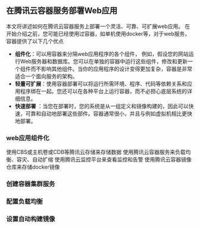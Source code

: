 ## 在腾讯云容器服务部署Web应用
本文将讲述如何在腾讯云容器服务上部署一个灵活、可靠、可扩展web应用。
在开始介绍之前，您可能已经使用过容器，如单机使用docker等，对于web服务，容器提供了以下几个优点

- **组件化**：可以用容器来分隔web应用程序的各个组件， 例如，假设您的网站运行Web服务器和数据库。您可以在单独的容器中运行这些组件，修改和更新一个组件而不影响其他组件。当你的应用程序的设计变得更加复杂，容器是非常适合一个面向服务的架构。
- **轻量可扩展**：使用容器部署可以将运行所需环境、程序、代码等依赖关系和应用程序绑在一起。您还可以在各种平台上运行容器，而不必担心底层系统的详细信息。
- **快速部署** ：当您在部署时，您的系统是从一组定义和镜像构建的，因此可以快速，可靠和自动地部署这些部件。容器通常很小，并且与例如虚拟机相比更快地部署。

### web应用组件化
使用CBS或主机卷或CDB等腾讯云存储来存储数据
使用腾讯云容器服务来负载均衡、容灾、自动扩缩
使用腾讯云监控平台来查看监控和告警
使用腾讯云容器镜像仓库来存储docker镜像

### 创建容器集群服务
### 配置负载均衡
### 设置自动构建镜像